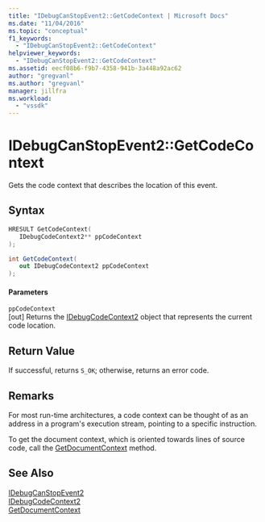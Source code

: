 ```yaml
---
title: "IDebugCanStopEvent2::GetCodeContext | Microsoft Docs"
ms.date: "11/04/2016"
ms.topic: "conceptual"
f1_keywords: 
  - "IDebugCanStopEvent2::GetCodeContext"
helpviewer_keywords: 
  - "IDebugCanStopEvent2::GetCodeContext"
ms.assetid: eecf08b6-f9b7-4358-941b-3a448a92ac62
author: "gregvanl"
ms.author: "gregvanl"
manager: jillfra
ms.workload: 
  - "vssdk"
---
```

# IDebugCanStopEvent2::GetCodeContext
Gets the code context that describes the location of this event.  
  
## Syntax  
  
```cpp  
HRESULT GetCodeContext(   
   IDebugCodeContext2** ppCodeContext  
);  
```  
  
```csharp  
int GetCodeContext(   
   out IDebugCodeContext2 ppCodeContext  
);  
```  
  
#### Parameters  
 `ppCodeContext`  
 [out] Returns the [IDebugCodeContext2](../../../extensibility/debugger/reference/idebugcodecontext2.md) object that represents the current code location.  
  
## Return Value  
 If successful, returns `S_OK`; otherwise, returns an error code.  
  
## Remarks  
 For most run-time architectures, a code context can be thought of as an address in a program's execution stream, pointing to a specific instruction.  
  
 To get the document context, which is oriented towards lines of source code, call the [GetDocumentContext](../../../extensibility/debugger/reference/idebugcanstopevent2-getdocumentcontext.md) method.  
  
## See Also  
 [IDebugCanStopEvent2](../../../extensibility/debugger/reference/idebugcanstopevent2.md)   
 [IDebugCodeContext2](../../../extensibility/debugger/reference/idebugcodecontext2.md)   
 [GetDocumentContext](../../../extensibility/debugger/reference/idebugcanstopevent2-getdocumentcontext.md)